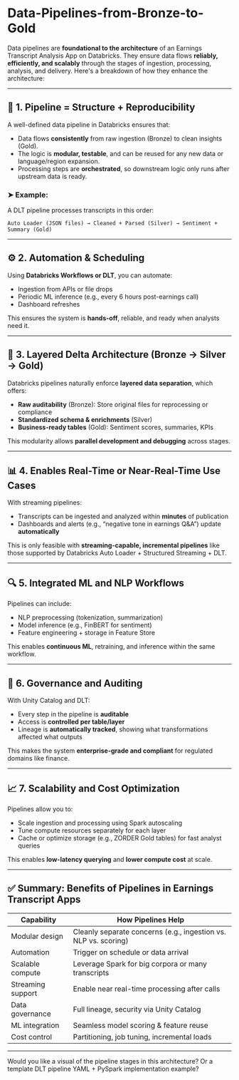 # Data-Pipelines-from-Bronze-to-Gold

Data pipelines are **foundational to the architecture** of an Earnings Transcript Analysis App on Databricks. They ensure data flows **reliably, efficiently, and scalably** through the stages of ingestion, processing, analysis, and delivery. Here's a breakdown of how they enhance the architecture:

---

## 🔧 **1. Pipeline = Structure + Reproducibility**

A well-defined data pipeline in Databricks ensures that:

* Data flows **consistently** from raw ingestion (Bronze) to clean insights (Gold).
* The logic is **modular, testable**, and can be reused for any new data or language/region expansion.
* Processing steps are **orchestrated**, so downstream logic only runs after upstream data is ready.

### ➤ Example:

A DLT pipeline processes transcripts in this order:

```
Auto Loader (JSON files) → Cleaned + Parsed (Silver) → Sentiment + Summary (Gold)
```

---

## ⚙️ **2. Automation & Scheduling**

Using **Databricks Workflows or DLT**, you can automate:

* Ingestion from APIs or file drops
* Periodic ML inference (e.g., every 6 hours post-earnings call)
* Dashboard refreshes

This ensures the system is **hands-off**, reliable, and ready when analysts need it.

---

## 🧱 **3. Layered Delta Architecture (Bronze → Silver → Gold)**

Databricks pipelines naturally enforce **layered data separation**, which offers:

* **Raw auditability** (Bronze): Store original files for reprocessing or compliance
* **Standardized schema & enrichments** (Silver)
* **Business-ready tables** (Gold): Sentiment scores, summaries, KPIs

This modularity allows **parallel development and debugging** across stages.

---

## 📊 **4. Enables Real-Time or Near-Real-Time Use Cases**

With streaming pipelines:

* Transcripts can be ingested and analyzed within **minutes** of publication
* Dashboards and alerts (e.g., “negative tone in earnings Q\&A”) update **automatically**

This is only feasible with **streaming-capable, incremental pipelines** like those supported by Databricks Auto Loader + Structured Streaming + DLT.

---

## 🔍 **5. Integrated ML and NLP Workflows**

Pipelines can include:

* NLP preprocessing (tokenization, summarization)
* Model inference (e.g., FinBERT for sentiment)
* Feature engineering + storage in Feature Store

This enables **continuous ML**, retraining, and inference within the same workflow.

---

## 🔐 **6. Governance and Auditing**

With Unity Catalog and DLT:

* Every step in the pipeline is **auditable**
* Access is **controlled per table/layer**
* Lineage is **automatically tracked**, showing what transformations affected what outputs

This makes the system **enterprise-grade and compliant** for regulated domains like finance.

---

## 📈 **7. Scalability and Cost Optimization**

Pipelines allow you to:

* Scale ingestion and processing using Spark autoscaling
* Tune compute resources separately for each layer
* Cache or optimize storage (e.g., ZORDER Gold tables) for fast analyst queries

This enables **low-latency querying** and **lower compute cost** at scale.

---

## ✅ Summary: Benefits of Pipelines in Earnings Transcript Apps

| Capability        | How Pipelines Help                                              |
| ----------------- | --------------------------------------------------------------- |
| Modular design    | Cleanly separate concerns (e.g., ingestion vs. NLP vs. scoring) |
| Automation        | Trigger on schedule or data arrival                             |
| Scalable compute  | Leverage Spark for big corpora or many transcripts              |
| Streaming support | Enable near real-time processing after calls                    |
| Data governance   | Full lineage, security via Unity Catalog                        |
| ML integration    | Seamless model scoring & feature reuse                          |
| Cost control      | Partitioning, job tuning, incremental loads                     |

---

Would you like a visual of the pipeline stages in this architecture? Or a template DLT pipeline YAML + PySpark implementation example?

